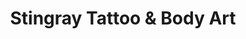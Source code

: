 ---
title: "Stingray Tattoo & Body Art"
url: /allston/stingray-tattoo-and-body-art/
shop: tattoo
---